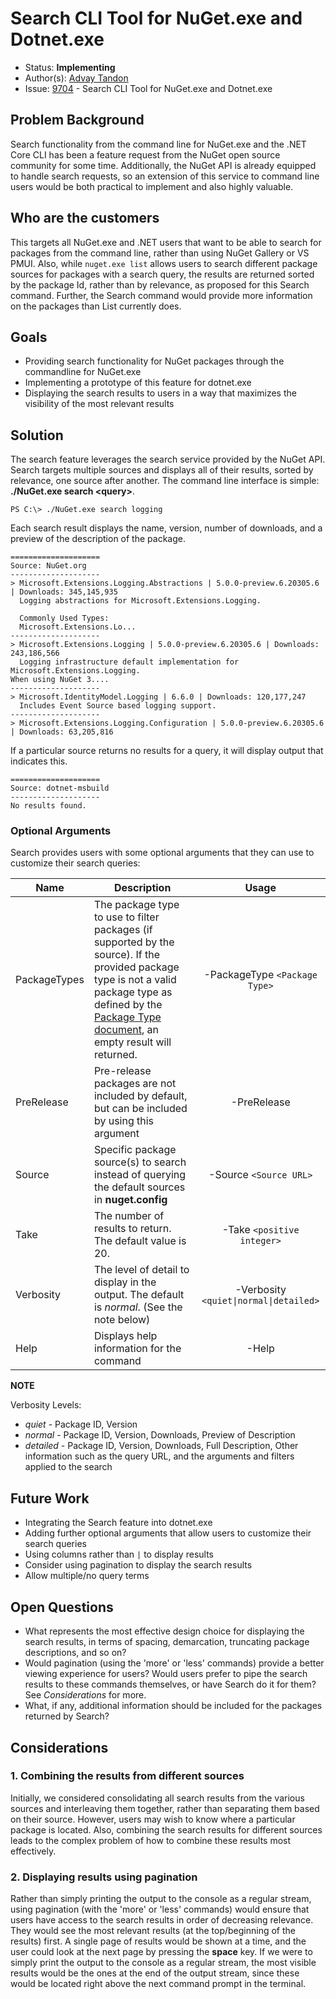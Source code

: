 # Search CLI Tool for NuGet.exe and Dotnet.exe

* Status: **Implementing**
* Author(s): [Advay Tandon](https://github.com/advay26)
* Issue: [9704](https://github.com/NuGet/Home/issues/9704) - Search CLI Tool for NuGet.exe and Dotnet.exe

## Problem Background

Search functionality from the command line for NuGet.exe and the .NET Core CLI has been a feature request from the NuGet open source community for some time. Additionally, the NuGet API is already equipped to handle search requests, so an extension of this service to command line users would be both practical to implement and also highly valuable.

## Who are the customers

This targets all NuGet.exe and .NET users that want to be able to search for packages from the command line, rather than using NuGet Gallery or VS PMUI. Also, while `nuget.exe list` allows users to search different package sources for packages with a search query, the results are returned sorted by the package Id, rather than by relevance, as proposed for this Search command. Further, the Search command would provide more information on the packages than List currently does.

## Goals

* Providing search functionality for NuGet packages through the commandline for NuGet.exe
* Implementing a prototype of this feature for dotnet.exe
* Displaying the search results to users in a way that maximizes the visibility of the most relevant results

## Solution

The search feature leverages the search service provided by the NuGet API. Search targets multiple sources and displays all of their results, sorted by relevance, one source after another. The command line interface is simple: __./NuGet.exe search \<query\>__.

```
PS C:\> ./NuGet.exe search logging
```

Each search result displays the name, version, number of downloads, and a preview of the description of the package.

```
====================
Source: NuGet.org
--------------------
> Microsoft.Extensions.Logging.Abstractions | 5.0.0-preview.6.20305.6 | Downloads: 345,145,935
  Logging abstractions for Microsoft.Extensions.Logging.

  Commonly Used Types:
  Microsoft.Extensions.Lo...
--------------------
> Microsoft.Extensions.Logging | 5.0.0-preview.6.20305.6 | Downloads: 243,186,566
  Logging infrastructure default implementation for Microsoft.Extensions.Logging.
When using NuGet 3....
--------------------
> Microsoft.IdentityModel.Logging | 6.6.0 | Downloads: 120,177,247
  Includes Event Source based logging support.
--------------------
> Microsoft.Extensions.Logging.Configuration | 5.0.0-preview.6.20305.6 | Downloads: 63,205,816
```

If a particular source returns no results for a query, it will display output that indicates this.

```
====================
Source: dotnet-msbuild
--------------------
No results found.
```

### Optional Arguments

Search provides users with some optional arguments that they can use to customize their search queries:

| Name | Description | Usage |
| ---  |     ---     |  :-:  |
| PackageTypes | The package type to use to filter packages (if supported by the source). If the provided package type is not a valid package type as defined by the [Package Type document](https://github.com/NuGet/Home/wiki/Package-Type-%5BPacking%5D), an empty result will returned. | -PackageType `<Package Type>`|
| PreRelease | Pre-release packages are not included by default, but can be included by using this argument | -PreRelease |
| Source | Specific package source(s) to search instead of querying the default sources in __nuget.config__ | -Source `<Source URL>`|
| Take | The number of results to return. The default value is 20. | -Take `<positive integer>` |
| Verbosity | The level of detail to display in the output. The default is _normal_. (See the note below)  | -Verbosity `<quiet\|normal\|detailed>` |
| Help | Displays help information for the command | -Help |

__NOTE__

Verbosity Levels:

* _quiet_ - Package ID, Version
* _normal_ - Package ID, Version, Downloads, Preview of Description
* _detailed_ - Package ID, Version, Downloads, Full Description, Other information such as the query URL, and the arguments and filters applied to the search

## Future Work

* Integrating the Search feature into dotnet.exe
* Adding further optional arguments that allow users to customize their search queries
* Using columns rather than `|` to display results
* Consider using pagination to display the search results
* Allow multiple/no query terms

## Open Questions

* What represents the most effective design choice for displaying the search results, in terms of spacing, demarcation, truncating package descriptions, and so on?
* Would pagination (using the 'more' or 'less' commands) provide a better viewing experience for users? Would users prefer to pipe the search results to these commands themselves, or have Search do it for them? See _Considerations_ for more. 
* What, if any, additional information should be included for the packages returned by Search?

## Considerations

### 1. Combining the results from different sources

Initially, we considered consolidating all search results from the various sources and interleaving them together, rather than separating them based on their source. However, users may wish to know where a particular package is located. Also, combining the search results for different sources leads to the complex problem of how to combine these results most effectively.

### 2. Displaying results using pagination

Rather than simply printing the output to the console as a regular stream, using pagination (with the 'more' or 'less' commands) would ensure that users have access to the search results in order of decreasing relevance. They would see the most relevant results (at the top/beginning of the results) first. A single page of results would be shown at a time, and the user could look at the next page by pressing the __space__ key. If we were to simply print the output to the console as a regular stream, the most visible results would be the ones at the end of the output stream, since these would be located right above the next command prompt in the terminal.
